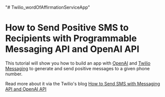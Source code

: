 "# Twilio_wordOfAffirmationServiceApp" 

# How to Send Positive SMS to Recipients with Programmable Messaging API and OpenAI API

This tutorial will show you how to build an app with [OpenAI](https://openai.com/) and [Twilio Messaging](https://www.twilio.com/docs/messaging) to generate and send positive messages to a given phone number.

Read more about it via the Twilio's blog [How to Send SMS with Messaging API and OpenAI API](https://www.twilio.com/en-us/blog/send-sms-programmable-messaging-openai-api)
